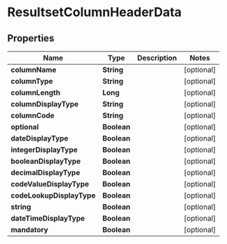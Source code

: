 # ResultsetColumnHeaderData

## Properties
Name | Type | Description | Notes
------------ | ------------- | ------------- | -------------
**columnName** | **String** |  |  [optional]
**columnType** | **String** |  |  [optional]
**columnLength** | **Long** |  |  [optional]
**columnDisplayType** | **String** |  |  [optional]
**columnCode** | **String** |  |  [optional]
**optional** | **Boolean** |  |  [optional]
**dateDisplayType** | **Boolean** |  |  [optional]
**integerDisplayType** | **Boolean** |  |  [optional]
**booleanDisplayType** | **Boolean** |  |  [optional]
**decimalDisplayType** | **Boolean** |  |  [optional]
**codeValueDisplayType** | **Boolean** |  |  [optional]
**codeLookupDisplayType** | **Boolean** |  |  [optional]
**string** | **Boolean** |  |  [optional]
**dateTimeDisplayType** | **Boolean** |  |  [optional]
**mandatory** | **Boolean** |  |  [optional]
